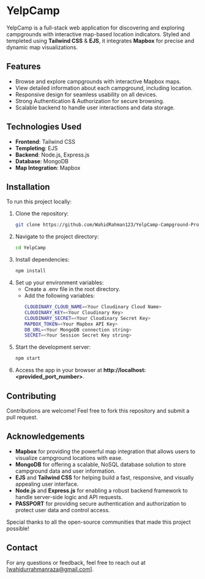# YelpCamp

YelpCamp is a full-stack web application for discovering and exploring campgrounds with interactive map-based location indicators. Styled and templeted using **Tailwind CSS** & **EJS**, it integrates **Mapbox** for precise and dynamic map visualizations.

## Features
- Browse and explore campgrounds with interactive Mapbox maps.
- View detailed information about each campground, including location.
- Responsive design for seamless usability on all devices.
- Strong Authentication & Authorization for secure browsing.
- Scalable backend to handle user interactions and data storage.

## Technologies Used
- **Frontend**: Tailwind CSS
- **Templeting**: EJS
- **Backend**: Node.js, Express.js  
- **Database**: MongoDB  
- **Map Integration**: Mapbox

## Installation

To run this project locally:

1. Clone the repository:
   ```bash
   git clone https://github.com/WahidRahman123/YelpCamp-Campground-Project.git

2. Navigate to the project directory:
   ```bash
   cd YelpCamp

3. Install dependencies:
   ```bash
   npm install
4. Set up your environment variables:
   * Create a .env file in the root directory.
   * Add the following variables:
     ```bash
     CLOUDINARY_CLOUD_NAME=<Your Cloudinary Cloud Name>
     CLOUDINARY_KEY=<Your Cloudinary Key>
     CLOUDINARY_SECRET=<Your Cloudinary Secret Key>
     MAPBOX_TOKEN=<Your Mapbox API Key>
     DB_URL=<Your MongoDB connection string>
     SECRET=<Your Session Secret Key string>

5. Start the development server:
   ```bash
   npm start

6. Access the app in your browser at **http&#58;&#47;&#47;localhost:<provided_port_number>**.

## Contributing

Contributions are welcome! Feel free to fork this repository and submit a pull request.

## Acknowledgements

- **Mapbox** for providing the powerful map integration that allows users to visualize campground locations with ease.
- **MongoDB** for offering a scalable, NoSQL database solution to store campground data and user information.
- **EJS** and **Tailwind CSS** for helping build a fast, responsive, and visually appealing user interface.
- **Node.js** and **Express.js** for enabling a robust backend framework to handle server-side logic and API requests.
- **PASSPORT** for providing secure authentication and authorization to protect user data and control access.

Special thanks to all the open-source communities that made this project possible!

## Contact

For any questions or feedback, feel free to reach out at [wahidurrahmanraza@gmail.com].
